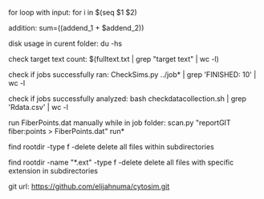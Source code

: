 for loop with input:
for i in $(seq $1 $2)

addition:
sum=$(($addend_1 + $addend_2))

disk usage in curent folder:
du -hs

check target text count:
$(fulltext.txt | grep "target text" | wc -l)

check if jobs successfully ran:
CheckSims.py ../job* | grep 'FINISHED:  10' | wc -l

check if jobs successfully analyzed:
bash checkdatacollection.sh | grep 'Rdata.csv' | wc -l

run FiberPoints.dat manually while in job folder:
scan.py "reportGIT fiber:points > FiberPoints.dat" run* 

find rootdir -type f -delete
delete all files within subdirectories

find rootdir -name "*.ext" -type f -delete
delete all files with specific extension in subdirectories

git url:
https://github.com/elijahnuma/cytosim.git

